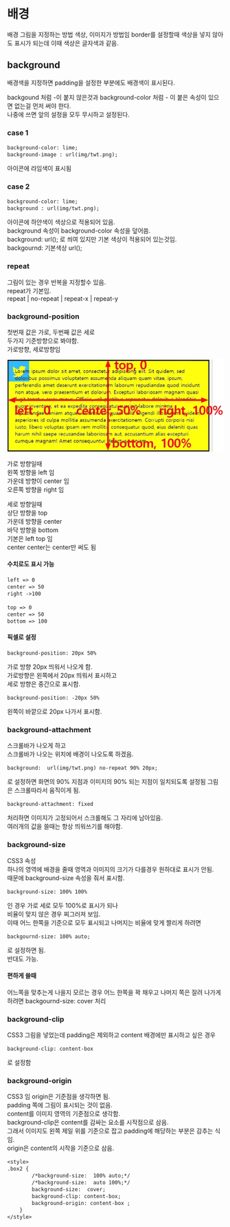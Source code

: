 # 배경
배경 그림을 지정하는 방법
색상, 이미지가 방법임
border를 설정할때 색상을 넣지 않아도 표시가 되는데 이때 색상은 글자색과 같음.


## background
배경색을 지정하면 padding을 설정한 부분에도 배경색이 표시된다.

backgound 처럼 -이 붙지 않은것과 background-color 처럼 - 이 붙은 속성이 있으면
없는걸 먼저 써야 한다.   
나중에 쓰면 앞의 설정을 모두 무시하고 설정된다.

### case 1
```
background-color: lime;
background-image : url(img/twt.png);
```
아이콘에 라임색이 표시됨

### case 2
```
background-color: lime;
background : url(img/twt.png);
```
아이콘에 하얀색이 색상으로 적용되어 있음.  
background 속성이 background-color 속성을 덮어씀.  
background: url(); 로 씌여 있지만 기본 색상이 적용되어 있는것임.  
backgournd: 기본색상 url();  

### repeat
그림이 있는 경우 반복을 지정할수 있음.  
repeat가 기본임.  
repeat | no-repeat | repeat-x | repeat-y

### background-position
첫번재 값은 가로, 두번째 값은 세로  
두가지 기준방향으로 봐야함.  
가로방향, 세로방향임  

![alt text](img/background-position.png "Title")

가로 방향일때  
왼쪽 방향을 left 임  
가운데 방향이 center 임  
오른쪽 방향을 right 임  

세로 방향일때  
상단 방향을 top  
가운데 방향을 center  
바닥 방향을 bottom  
기본은 left top 임  
center center는 center만 써도 됨

#### 수치로도 표시 가능  
```
left => 0  
center => 50  
right ->100

top => 0  
center => 50  
bottom => 100  
```

#### 픽셀로 설정
```
background-position: 20px 50%  
```
가로 방향 20px 띄워서 나오게 함.  
가로방향은 왼쪽에서 20px 띄워서 표시하고  
세로 방향은 중간으로 표시함.  
```
background-position: -20px 50%  
```
왼쪽이 바깥으로 20px 나가서 표시함.  

### background-attachment
스크롤바가 나오게 하고  
스크롤바가 나오는 위치에 배경이 나오도록 하겠음.  
```
background:  url(img/twt.png) no-repeat 90% 20px;
```
로 설정하면
화면의 90% 지점과 이미지의 90% 되는 지점이 일치되도록 설정됨
그림은 스크롤따라서 움직이게 됨.

```
background-attachment: fixed 
```
처리하면 이미지가 고정되어서 스크롤해도 그 자리에 남아있음.  
여러개의 값을 쓸때는 항상 띄워쓰기를 해야함.  

### background-size
CSS3 속성  
하나의 영역에 배경을 줄때 영역과 이미지의 크기가 다를경우 원하대로 표시가 안됨.  
때문에 background-size 속성을 줘서 표시함.  

```
background-size: 100% 100% 
```
인 경우 가로 세로 모두 100%로 표시가 되나  
비율이 맞지 않은 경우 찌그러져 보임.  
이때 어느 한쪽을 기준으로 모두 표시되고 나머지는 비율에 맞게 짤리게 하려면  
```
backgournd-size: 100% auto;
```
로 설정하면 됨.  
반대도 가능.  
 
#### 편하게 쓸때
어느쪽을 맞추는게 나을지 모르는 경우
어느 한쪽을 꽉 채우고 나머지 쪽은 잘려 나가게 하려면
backgournd-size: cover 처리

### background-clip
CSS3
그림을 넣었는데 padding은 제외하고 content 배경에만 표시하고 싶은 경우
```
background-clip: content-box
```
로 설정함

### background-origin
CSS3 임
origin은 기준점을 생각하면 됨.  
padding 쪽에 그림이 표시되는 것이 없음.  
content를 이미지 영역의 기준점으로 생각함.  
background-clip은 content를 감싸는 요소를 시작점으로 삼음.  
그래서 이미지도 왼쪽 제일 위를 기준으로 잡고 padding에 해당하는 부분은 감추는 식임.  
origin은 content의 시작을 기준으로 삼음.  

```
<style>
.box2 {
        /*background-size:  100% auto;*/
        /*background-size:  auto 100%;*/
        background-size:  cover;
        background-clip: content-box;
        background-origin: content-box ;
    }
</style>
```
